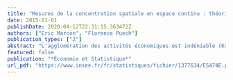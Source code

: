 ```yaml
---
title: "Mesures de la concentration spatiale en espace continu : théorie et applications"
date: 2015-01-01
publishDate: 2020-04-12T22:31:15.363472Z
authors: ["Eric Marcon", "Florence Puech"]
publication_types: ["2"]
abstract: "L'agglomération des activités économiques est indéniable (Krugman, 1991) et chacun peut aisément citer des exemples de quartiers spécialisés au sein des villes ou des clusters d'activités par exemple. L'explication des phénomènes d'agglomération semble être à présent bien appréhendée théoriquement (Fujita et al., 1999 ; Fujita et Thisse, 2002) mais les recherches empiriques ne semblent pas avoir atteint un tel stade de maturité (Rosenthal et Strange, 2004, Ellison et al., 2010 ; Gibbons et al., 2014). Durant la dernière décennie, de nombreuses recherches en économie spatiale ont porté sur les mesures de concentration géographique. Les économistes retenaient traditionnellement des mesures reposant sur un zonage du territoire (comme l'indice de Gini) mais des travaux récents ont montré que discrétiser l'espace pouvait engendrer des biais (Briant et al., 2010). L'utilisation de mesures fondées sur les distances (séparant les entités analysées) et non sur un zonage est aujourd'hui recommandée (Combes et al., 2006). Notre contribution méthodologique montre qu'une attention particulière doit encore être portée à la définition de la concentration spatiale pour évaluer l'agglomération des activités économiques. À partir de la localisation des commerces de détail sur l'aire urbaine de Lyon notamment, nous montrons, en utilisant trois mesures de concentration récemment introduites en économie spatiale (Kd, D et M), que les résultats obtenus ne convergent pas systématiquement. Cette différence dans les estimations provient de la définition de la concentration spatiale retenue qui peut être absolue (présence importante d'activités), topographique (densité élevée d'activités) ou relative (surreprésentation de certaines activités). Nous recommandons alors que le choix de la mesure de concentration soit suffisamment motivé d'un point de vue théorique pour apprécier correctement le phénomène analysé et ainsi apporter une évaluation satisfaisante de la distribution étudiée."
featured: false
publication: "*Économie et Statistique*"
url_pdf: "https://www.insee.fr/fr/statistiques/fichier/1377634/ES474E.pdf"
---
```


